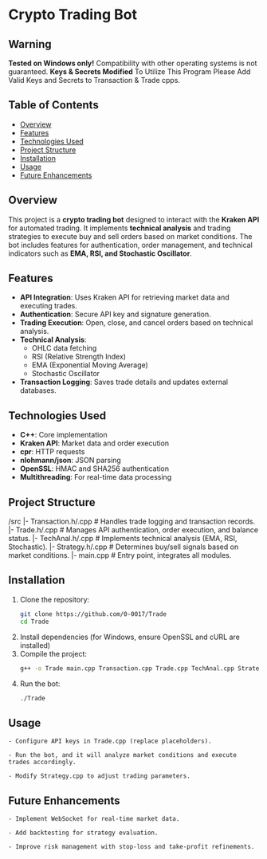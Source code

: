 ﻿# Crypto Trading Bot

## Warning
**Tested on Windows only!** Compatibility with other operating systems is not guaranteed.
**Keys & Secrets Modified** To Utilize This Program Please Add Valid Keys and Secrets to Transaction & Trade cpps.

## Table of Contents
- [Overview](#overview)
- [Features](#features)
- [Technologies Used](#technologies-used)
- [Project Structure](#project-structure)
- [Installation](#installation)
- [Usage](#usage)
- [Future Enhancements](#future-enhancements)

## Overview
This project is a **crypto trading bot** designed to interact with the **Kraken API** for automated trading. It implements **technical analysis** and trading strategies to execute buy and sell orders based on market conditions. The bot includes features for authentication, order management, and technical indicators such as **EMA, RSI, and Stochastic Oscillator**.

## Features
- **API Integration**: Uses Kraken API for retrieving market data and executing trades.
- **Authentication**: Secure API key and signature generation.
- **Trading Execution**: Open, close, and cancel orders based on technical analysis.
- **Technical Analysis**:
  - OHLC data fetching
  - RSI (Relative Strength Index)
  - EMA (Exponential Moving Average)
  - Stochastic Oscillator
- **Transaction Logging**: Saves trade details and updates external databases.

## Technologies Used
- **C++**: Core implementation
- **Kraken API**: Market data and order execution
- **cpr**: HTTP requests
- **nlohmann/json**: JSON parsing
- **OpenSSL**: HMAC and SHA256 authentication
- **Multithreading**: For real-time data processing

## Project Structure
/src
	|- Transaction.h/.cpp # Handles trade logging and transaction records.
	|- Trade.h/.cpp # Manages API authentication, order execution, and balance status.
	|- TechAnal.h/.cpp # Implements technical analysis (EMA, RSI, Stochastic).
	|- Strategy.h/.cpp # Determines buy/sell signals based on market conditions.
	|- main.cpp # Entry point, integrates all modules.

	
## Installation
1. Clone the repository:
   ```sh
   git clone https://github.com/0-0017/Trade
   cd Trade
2. Install dependencies (for Windows, ensure OpenSSL and cURL are installed)
3. Compile the project:
	```sh
	g++ -o Trade main.cpp Transaction.cpp Trade.cpp TechAnal.cpp Strategy.cpp -lcurl -lssl -lcrypto -lpthread
4. Run the bot:
	```sh
	./Trade

## Usage
	- Configure API keys in Trade.cpp (replace placeholders).

	- Run the bot, and it will analyze market conditions and execute trades accordingly.

	- Modify Strategy.cpp to adjust trading parameters.

## Future Enhancements
	- Implement WebSocket for real-time market data.

	- Add backtesting for strategy evaluation.

	- Improve risk management with stop-loss and take-profit refinements.
